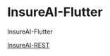 # InsureAI-Flutter
InsureAI-Flutter


[InsureAI-REST](https://github.com/chiomin0128/InsureAI-REST)
